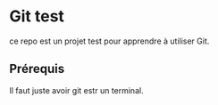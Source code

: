# Git test

ce repo est un projet test pour apprendre à utiliser Git.

## Prérequis

Il faut juste avoir git estr un terminal.
